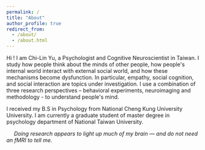 ```yaml
---
permalink: /
title: "About"
author_profile: true
redirect_from: 
  - /about/
  - /about.html
---
```


Hi ! I am Chi-Lin Yu, a Psychologist and Cognitive Neuroscientist in Taiwan. I study how people think about the minds of other people, how people's internal world interact with external social world, and how these mechanisms become dysfunction. In particular, empathy, social cognition, and social interaction are topics under investigation. I use a combination of three research perspectives – behavioral experiments, neuroimaging and methodology - to understand people's mind. 

I received my B.S in Psychology from National Cheng Kung University University. I am currently a graduate student of master degree in psychology department of National Taiwan University.

&nbsp;&nbsp;&nbsp;&nbsp;&nbsp;*Doing research appears to light up much of my brain — and do not need an fMRI to tell me.*